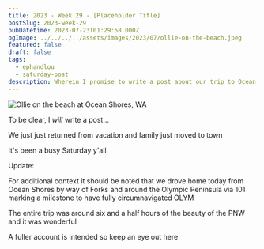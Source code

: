```yaml
---
title: 2023 - Week 29 - [Placeholder Title]
postSlug: 2023-week-29
pubDatetime: 2023-07-23T01:29:58.000Z
ogImage: ../../../../assets/images/2023/07/ollie-on-the-beach.jpeg
featured: false
draft: false
tags:
  - ephandlou
  - saturday-post
description: Wherein I promise to write a post about our trip to Ocean Shores and our drive around OLYM through Forks resulting in us finally having fully circumnavigated the Olympic Peninsula but then never actually did, apparently. There's a cute picture of Ollie on the beach, though. I should totally get back to this.
---
```


![Ollie on the beach at Ocean Shores, WA](@/assets/images/2023/07/ollie-on-the-beach.jpeg)

To be clear, I _will_ write a post...

We just just returned from vacation and family just moved to town

It's been a busy Saturday y'all

Update:

For additional context it should be noted that we drove home today from Ocean Shores by way of Forks and around the Olympic Peninsula via 101 marking a milestone to have fully circumnavigated OLYM

The entire trip was around six and a half hours of the beauty of the PNW and it was wonderful

A fuller account is intended so keep an eye out here
